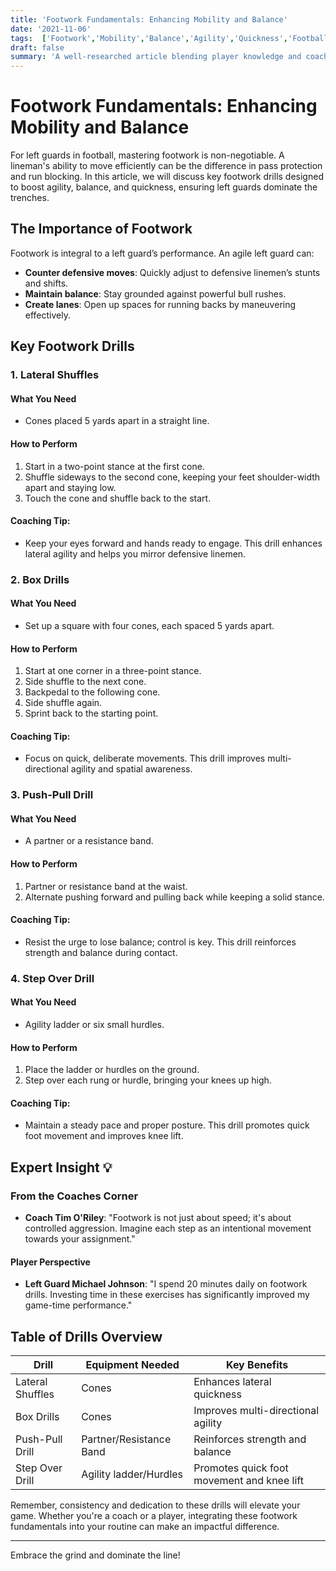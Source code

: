 ```yaml
---
title: 'Footwork Fundamentals: Enhancing Mobility and Balance'
date: '2021-11-06'
tags:  ['Footwork','Mobility','Balance','Agility','Quickness','Football','Left Guards','Coaching','Player Tips','Drills']
draft: false
summary: 'A well-researched article blending player knowledge and coaching wisdom that focuses on footwork drills to improve agility, balance, and quickness for left guards in football.'
---
```


# Footwork Fundamentals: Enhancing Mobility and Balance

For left guards in football, mastering footwork is non-negotiable. A lineman's ability to move efficiently can be the difference in pass protection and run blocking. In this article, we will discuss key footwork drills designed to boost agility, balance, and quickness, ensuring left guards dominate the trenches.

## The Importance of Footwork

Footwork is integral to a left guard’s performance. An agile left guard can:

- **Counter defensive moves**: Quickly adjust to defensive linemen’s stunts and shifts.
- **Maintain balance**: Stay grounded against powerful bull rushes.
- **Create lanes**: Open up spaces for running backs by maneuvering effectively.

## Key Footwork Drills

### 1. **Lateral Shuffles**

#### What You Need
- Cones placed 5 yards apart in a straight line.

#### How to Perform
1. Start in a two-point stance at the first cone.
2. Shuffle sideways to the second cone, keeping your feet shoulder-width apart and staying low.
3. Touch the cone and shuffle back to the start.

#### Coaching Tip:
- Keep your eyes forward and hands ready to engage. This drill enhances lateral agility and helps you mirror defensive linemen.

### 2. **Box Drills**

#### What You Need
- Set up a square with four cones, each spaced 5 yards apart.

#### How to Perform
1. Start at one corner in a three-point stance.
2. Side shuffle to the next cone.
3. Backpedal to the following cone.
4. Side shuffle again.
5. Sprint back to the starting point.

#### Coaching Tip:
- Focus on quick, deliberate movements. This drill improves multi-directional agility and spatial awareness.

### 3. **Push-Pull Drill**

#### What You Need
- A partner or a resistance band.

#### How to Perform
1. Partner or resistance band at the waist.
2. Alternate pushing forward and pulling back while keeping a solid stance.

#### Coaching Tip:
- Resist the urge to lose balance; control is key. This drill reinforces strength and balance during contact.

### 4. **Step Over Drill**

#### What You Need
- Agility ladder or six small hurdles.

#### How to Perform
1. Place the ladder or hurdles on the ground.
2. Step over each rung or hurdle, bringing your knees up high.

#### Coaching Tip:
- Maintain a steady pace and proper posture. This drill promotes quick foot movement and improves knee lift.

## Expert Insight 💡

### From the Coaches Corner
- **Coach Tim O'Riley**: "Footwork is not just about speed; it's about controlled aggression. Imagine each step as an intentional movement towards your assignment."

#### Player Perspective
- **Left Guard Michael Johnson**: "I spend 20 minutes daily on footwork drills. Investing time in these exercises has significantly improved my game-time performance."

## Table of Drills Overview

| Drill            | Equipment Needed     | Key Benefits                           |
|------------------|----------------------|----------------------------------------|
| Lateral Shuffles | Cones                | Enhances lateral quickness             |
| Box Drills       | Cones                | Improves multi-directional agility     |
| Push-Pull Drill  | Partner/Resistance Band | Reinforces strength and balance      |
| Step Over Drill  | Agility ladder/Hurdles | Promotes quick foot movement and knee lift |

Remember, consistency and dedication to these drills will elevate your game. Whether you're a coach or a player, integrating these footwork fundamentals into your routine can make an impactful difference.

---

Embrace the grind and dominate the line!

```